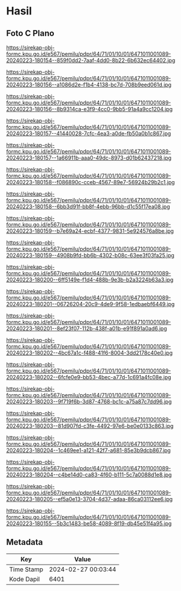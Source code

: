# Hasil

## Foto C Plano

https://sirekap-obj-formc.kpu.go.id/e567/pemilu/pdpr/64/71/01/10/01/6471011001089-20240223-180154--859f0dd2-7aaf-4dd0-8b22-6b632ec64402.jpg

https://sirekap-obj-formc.kpu.go.id/e567/pemilu/pdpr/64/71/01/10/01/6471011001089-20240223-180156--a1086d2e-f1b4-4138-bc7d-708b9eed061d.jpg

https://sirekap-obj-formc.kpu.go.id/e567/pemilu/pdpr/64/71/01/10/01/6471011001089-20240223-180156--8b9314ca-e3f9-4cc0-9bb5-91a4a9cc1204.jpg

https://sirekap-obj-formc.kpu.go.id/e567/pemilu/pdpr/64/71/01/10/01/6471011001089-20240223-180157--41440028-7cfc-4ea3-a0de-fb50a0b1c867.jpg

https://sirekap-obj-formc.kpu.go.id/e567/pemilu/pdpr/64/71/01/10/01/6471011001089-20240223-180157--1a66911b-aaa0-49dc-8973-d01b62437218.jpg

https://sirekap-obj-formc.kpu.go.id/e567/pemilu/pdpr/64/71/01/10/01/6471011001089-20240223-180158--f086890c-cceb-4567-89e7-56924b29b2c1.jpg

https://sirekap-obj-formc.kpu.go.id/e567/pemilu/pdpr/64/71/01/10/01/6471011001089-20240223-180158--6bb3d91f-bb8f-4ebb-96bb-d1c55f17ea08.jpg

https://sirekap-obj-formc.kpu.go.id/e567/pemilu/pdpr/64/71/01/10/01/6471011001089-20240223-180159--b7e69a24-ecbf-4377-9831-5e924576a8be.jpg

https://sirekap-obj-formc.kpu.go.id/e567/pemilu/pdpr/64/71/01/10/01/6471011001089-20240223-180159--4908b9fd-bb6b-4302-b08c-63ee3f03fa25.jpg

https://sirekap-obj-formc.kpu.go.id/e567/pemilu/pdpr/64/71/01/10/01/6471011001089-20240223-180200--6ff5149e-f1d4-488b-9e3b-b2a3224b63a3.jpg

https://sirekap-obj-formc.kpu.go.id/e567/pemilu/pdpr/64/71/01/10/01/6471011001089-20240223-180201--06726204-20c9-4de9-9f58-1edbaebf6449.jpg

https://sirekap-obj-formc.kpu.go.id/e567/pemilu/pdpr/64/71/01/10/01/6471011001089-20240223-180201--8ef23f07-112b-438f-a01b-e91f891a0ad6.jpg

https://sirekap-obj-formc.kpu.go.id/e567/pemilu/pdpr/64/71/01/10/01/6471011001089-20240223-180202--4bc67a1c-f488-41f6-8004-3dd2178c40e0.jpg

https://sirekap-obj-formc.kpu.go.id/e567/pemilu/pdpr/64/71/01/10/01/6471011001089-20240223-180202--6fcfe0e9-bb53-4bec-a77d-1c691a4fc08e.jpg

https://sirekap-obj-formc.kpu.go.id/e567/pemilu/pdpr/64/71/01/10/01/6471011001089-20240223-180203--9f719f6b-3d87-4768-bc1c-a75a87c7dd96.jpg

https://sirekap-obj-formc.kpu.go.id/e567/pemilu/pdpr/64/71/01/10/01/6471011001089-20240223-180203--81d907fd-c3fe-4492-97e6-be0e0133c863.jpg

https://sirekap-obj-formc.kpu.go.id/e567/pemilu/pdpr/64/71/01/10/01/6471011001089-20240223-180204--1c469ee1-a121-42f7-a681-85e3b9dcb867.jpg

https://sirekap-obj-formc.kpu.go.id/e567/pemilu/pdpr/64/71/01/10/01/6471011001089-20240223-180204--c4be14d0-ca83-4f60-b111-5c7a0088d1e8.jpg

https://sirekap-obj-formc.kpu.go.id/e567/pemilu/pdpr/64/71/01/10/01/6471011001089-20240223-180205--ef5a0e13-3704-4d37-adaa-86ca03112ee6.jpg

https://sirekap-obj-formc.kpu.go.id/e567/pemilu/pdpr/64/71/01/10/01/6471011001089-20240223-180155--5b3c1483-be58-4089-8f19-db45e51f4a95.jpg


## Metadata

| Key        | Value               |
| ---------- | ------------------- |
| Time Stamp | 2024-02-27 00:03:44 |
| Kode Dapil | 6401                |



